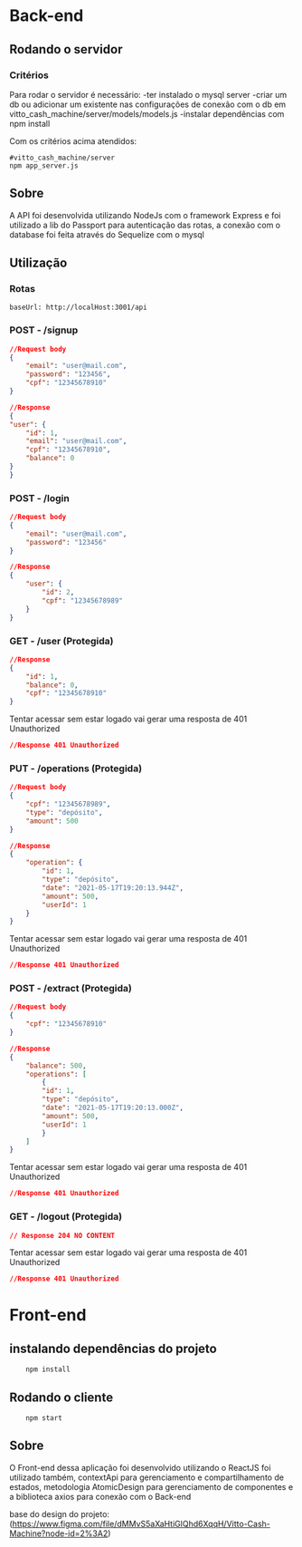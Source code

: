 # Back-end

## Rodando o servidor
### Critérios
Para rodar o servidor é necessário:
    -ter instalado o mysql server
    -criar um db ou adicionar um existente nas configurações de conexão com o db em vitto_cash_machine/server/models/models.js
    -instalar dependências com npm install

Com os critérios acima atendidos:
```shell
#vitto_cash_machine/server
npm app_server.js
```

## Sobre
A API foi desenvolvida utilizando NodeJs com o framework Express e foi utilizado a lib do Passport para autenticação das rotas, a conexão com o database foi feita através do Sequelize com o mysql

## Utilização
### Rotas
    baseUrl: http://localHost:3001/api

### POST - /signup 
```JSON
//Request body
{
    "email": "user@mail.com",
    "password": "123456",
    "cpf": "12345678910"
}
```
```JSON
//Response
{
"user": {
    "id": 1,
    "email": "user@mail.com",
    "cpf": "12345678910",
    "balance": 0
}
}
```

### POST - /login
```JSON
//Request body 
{
    "email": "user@mail.com",
    "password": "123456"
}
```
```JSON
//Response
{
    "user": {
        "id": 2,
        "cpf": "12345678989"
    }
}
```

### GET - /user (Protegida)
```JSON
//Response
{
    "id": 1,
    "balance": 0,
    "cpf": "12345678910"
}
```
Tentar acessar sem estar logado vai gerar uma resposta de 401 Unauthorized
```JSON
//Response 401 Unauthorized
```

### PUT - /operations (Protegida)
```JSON
//Request body
{
    "cpf": "12345678989",
    "type": "depósito",
    "amount": 500
}
```
```JSON
//Response
{
    "operation": {
        "id": 1,
        "type": "depósito",
        "date": "2021-05-17T19:20:13.944Z",
        "amount": 500,
        "userId": 1
    }
}
```
Tentar acessar sem estar logado vai gerar uma resposta de 401 Unauthorized
```JSON
//Response 401 Unauthorized
```

### POST - /extract (Protegida)
```JSON
//Request body
{
    "cpf": "12345678910"
}
```
```JSON
//Response
{
    "balance": 500,
    "operations": [
        {
        "id": 1,
        "type": "depósito",
        "date": "2021-05-17T19:20:13.000Z",
        "amount": 500,
        "userId": 1
        }
    ]
}
```
Tentar acessar sem estar logado vai gerar uma resposta de 401 Unauthorized
```JSON
//Response 401 Unauthorized
```

### GET - /logout (Protegida)
```JSON
// Response 204 NO CONTENT
```
Tentar acessar sem estar logado vai gerar uma resposta de 401 Unauthorized
```JSON
//Response 401 Unauthorized
```

# Front-end

## instalando dependências do projeto
```shell
    npm install
```

## Rodando o cliente
``` shell
    npm start
```

## Sobre
O Front-end dessa aplicação foi desenvolvido utilizando o ReactJS foi utilizado também, contextApi para gerenciamento e compartilhamento de estados, metodologia AtomicDesign para gerenciamento de componentes e a biblioteca axios para conexão com o Back-end

base do design do projeto: (https://www.figma.com/file/dMMvS5aXaHtiGlQhd6XqqH/Vitto-Cash-Machine?node-id=2%3A2)
